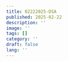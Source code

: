 ```yaml
---
title: 02222025-DSA
published: 2025-02-22
description: ''
image: ''
tags: []
category: ''
draft: false 
lang: ''
---
```

